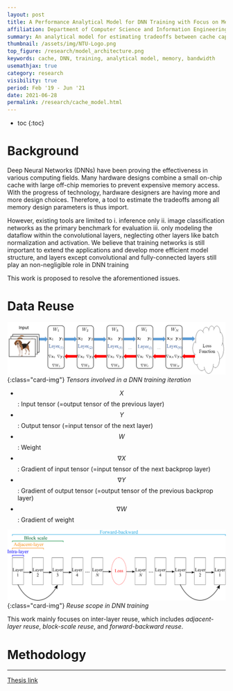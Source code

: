 ```yaml
---
layout: post
title: A Performance Analytical Model for DNN Training with Focus on Memory Subsystem
affiliation: Department of Computer Science and Information Engineering (CSIE), National Taiwan University (NTU)
summary: An analytical model for estimating tradeoffs between cache capacity and memory bandwidth with focus on DNN training
thumbnail: /assets/img/NTU-Logo.png
top_figure: /research/model_architecture.png
keywords: cache, DNN, training, analytical model, memory, bandwidth
usemathjax: true
category: research
visibility: true
period: Feb '19 - Jun '21
date: 2021-06-28
permalink: /research/cache_model.html
---
```


- toc 
{:toc}

# Background
Deep Neural Networks (DNNs) have been proving the effectiveness in various computing fields.
Many hardware designs combine a small on-chip cache with large off-chip memories to prevent expensive memory access.
With the progress of technology, hardware designers are having more and more design choices.
Therefore, a tool to estimate the tradeoffs among all memory design parameters is thus import.

However, existing tools are limited to 
i. inference only
ii. image classification networks as the primary benchmark for evaluation
iii. only modeling the dataflow within the convolutional layers, neglecting other layers like batch normalization and activation.
We believe that training networks is still important to extend the applications and develop more efficient model structure, and layers except convolutional and fully-connected layers still play an non-negligible role in DNN training

This work is proposed to resolve the aforementioned issues.

# Data Reuse

![Tensors in DNN train](tensors.png){:class="card-img"}
*Tensors involved in a DNN training iteration*

- $$X$$: Input tensor (=output tensor of the previous layer)
- $$Y$$: Output tensor (=input tensor of the next layer)
- $$W$$: Weight
- $$\nabla X$$: Gradient of input tensor (=input tensor of the next backprop layer)
- $$\nabla Y$$: Gradient of output tensor (=output tensor of the previous backprop layer)
- $$\nabla W$$: Gradient of weight

![Reuse scope](reuse_scope.png){:class="card-img"}
*Reuse scope in DNN training*

This work mainly focuses on inter-layer reuse, which includes *adjacent-layer reuse*, *block-scale reuse*, and *forward-backward reuse*.


# Methodology



---
[Thesis link](/files/mike_tsai_ms_thesis.pdf)
